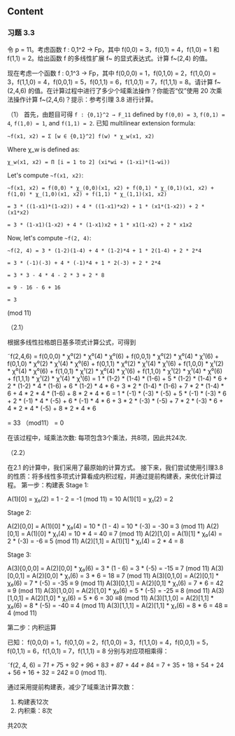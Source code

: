 
## Content

### 习题 3.3
令 p = 11。考虑函数 f : 0,1^2 → Fp，其中 f(0,0) = 3，f(0,1) = 4，f(1,0) = 1 和 f(1,1) = 2。给出函数 f 的多线性扩展 f~ 的显式表达式。计算 f~(2,4) 的值。

现在考虑一个函数 f : 0,1^3 → Fp，其中 f(0,0,0) = 1，f(0,1,0) = 2，f(1,0,0) = 3，f(1,1,0) = 4，f(0,0,1) = 5，f(0,1,1) = 6，f(1,0,1) = 7，f(1,1,1) = 8。请计算 f~(2,4,6) 的值。在计算过程中进行了多少个域乘法操作？你能否“仅”使用 20 次乘法操作计算 f~(2,4,6)？提示：参考引理 3.8 进行计算。

（1）
首先，由题目可得 `f : {0,1}^2 → F_11` defined by `f(0,0) = 3`, `f(0,1) = 4`, `f(1,0) = 1`, and `f(1,1) = 2`. 
已知 multilinear extension formula:
```
~f(x1, x2) = Σ [w ∈ {0,1}^2] f(w) * χ_w(x1, x2)
```

Where χ_w is defined as:
```
χ_w(x1, x2) = Π [i = 1 to 2] (xi*wi + (1-xi)*(1-wi))
```

Let's compute `~f(x1, x2)`:

```
~f(x1, x2) = f(0,0) * χ_(0,0)(x1, x2) + f(0,1) * χ_(0,1)(x1, x2) + f(1,0) * χ_(1,0)(x1, x2) + f(1,1) * χ_(1,1)(x1, x2)

= 3 * ((1-x1)*(1-x2)) + 4 * ((1-x1)*x2) + 1 * (x1*(1-x2)) + 2 * (x1*x2)

= 3 * (1-x1)(1-x2) + 4 * (1-x1)x2 + 1 * x1(1-x2) + 2 * x1x2
```

Now, let's compute `~f(2, 4)`:
```
~f(2, 4) = 3 * (1-2)(1-4) + 4 * (1-2)*4 + 1 * 2(1-4) + 2 * 2*4

= 3 * (-1)(-3) + 4 * (-1)*4 + 1 * 2(-3) + 2 * 2*4

= 3 * 3 - 4 * 4 - 2 * 3 + 2 * 8

= 9 - 16 - 6 + 16

= 3
```
(mod 11)

（2.1）

根据多线性拉格朗日基多项式计算公式，可得到

˜f(2,4,6) = f(0,0,0) * χ⁰(2) * χ⁰(4) * χ⁰(6) + f(0,0,1) * χ⁰(2) * χ⁰(4) * χ¹(6) + f(0,1,0) * χ⁰(2) * χ¹(4) * χ⁰(6) + f(0,1,1) * χ⁰(2) * χ¹(4) * χ¹(6) + f(1,0,0) * χ¹(2) * χ⁰(4) * χ⁰(6) + f(1,0,1) * χ¹(2) * χ⁰(4) * χ¹(6) + f(1,1,0) * χ¹(2) * χ¹(4) * χ⁰(6) + f(1,1,1) * χ¹(2) * χ¹(4) * χ¹(6)
= 1 * (1-2) * (1-4) * (1-6) + 5 * (1-2) * (1-4) * 6 + 2 * (1-2) * 4 * (1-6) + 6 * (1-2) * 4 * 6 + 3 * 2 * (1-4) * (1-6) + 7 * 2 * (1-4) * 6 + 4 * 2 * 4 * (1-6) + 8 * 2 * 4 * 6
= 1 * (-1) * (-3) * (-5) + 5 * (-1) * (-3) * 6 + 2 * (-1) * 4 * (-5) + 6 * (-1) * 4 * 6 + 3 * 2 * (-3) * (-5) + 7 * 2 * (-3) * 6 + 4 * 2 * 4 * (-5) + 8 * 2 * 4 * 6

= 33 （mod11）
= 0

在该过程中，域乘法次数: 每项包含3个乘法，共8项，因此共24次.

（2.2）

在2.1 的计算中，我们采用了最原始的计算方式。 接下来，我们尝试使用引理3.8的性质：将多线性多项式计算看成内积过程，并通过提前构建表，来优化计算过程。
第一步：构建表
Stage 1:

A(1)[0] = χ₀(2) = 1 - 2 = -1 (mod 11) = 10
A(1)[1] = χ₁(2) = 2

Stage 2:

A(2)[0,0] = A(1)[0] * χ₀(4) = 10 * (1 - 4) = 10 * (-3) = -30 ≡ 3 (mod 11)
A(2)[0,1] = A(1)[0] * χ₁(4) = 10 * 4 = 40 ≡ 7 (mod 11)
A(2)[1,0] = A(1)[1] * χ₀(4) = 2 * (-3) = -6 ≡ 5 (mod 11)
A(2)[1,1] = A(1)[1] * χ₁(4) = 2 * 4 = 8

Stage 3:

A(3)[0,0,0] = A(2)[0,0] * χ₀(6) = 3 * (1 - 6) = 3 * (-5) = -15 ≡ 7 (mod 11)
A(3)[0,0,1] = A(2)[0,0] * χ₁(6) = 3 * 6 = 18 ≡ 7 (mod 11)
A(3)[0,1,0] = A(2)[0,1] * χ₀(6) = 7 * (-5) = -35 ≡ 9 (mod 11)
A(3)[0,1,1] = A(2)[0,1] * χ₁(6) = 7 * 6 = 42 ≡ 9 (mod 11)
A(3)[1,0,0] = A(2)[1,0] * χ₀(6) = 5 * (-5) = -25 ≡ 8 (mod 11)
A(3)[1,0,1] = A(2)[1,0] * χ₁(6) = 5 * 6 = 30 ≡8 (mod 11)
A(3)[1,1,0] = A(2)[1,1] * χ₀(6) = 8 * (-5) = -40 ≡ 4 (mod 11)
A(3)[1,1,1] = A(2)[1,1] * χ₁(6) = 8 * 6 = 48 ≡ 4 (mod 11)

第二步：内积运算

已知： f(0,0,0) = 1，f(0,1,0) = 2，f(1,0,0) = 3，f(1,1,0) = 4，f(0,0,1) = 5，f(0,1,1) = 6，f(1,0,1) = 7，f(1,1,1) = 8
分别与对应项相乘得：

˜f(2, 4, 6) = 7*1 + 7*5 + 9*2 + 9*6 + 8*3 + 8*7 + 4*4 + 8*4
=  7 + 35 + 18 + 54 + 24 + 56 + 16 + 32
= 242 ≡ 0 (mod 11).


通过采用提前构建表，减少了域乘法计算次数：
1. 构建表12次
2. 内积乘：8次

共20次